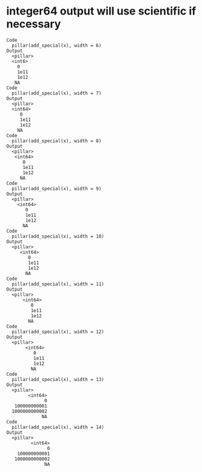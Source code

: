 # integer64 output will use scientific if necessary

    Code
      pillar(add_special(x), width = 6)
    Output
      <pillar>
      <int6>
        0   
        1e11
        1e12
       NA   
    Code
      pillar(add_special(x), width = 7)
    Output
      <pillar>
      <int64>
         0   
         1e11
         1e12
        NA   
    Code
      pillar(add_special(x), width = 8)
    Output
      <pillar>
       <int64>
          0   
          1e11
          1e12
         NA   
    Code
      pillar(add_special(x), width = 9)
    Output
      <pillar>
        <int64>
           0   
           1e11
           1e12
          NA   
    Code
      pillar(add_special(x), width = 10)
    Output
      <pillar>
         <int64>
            0   
            1e11
            1e12
           NA   
    Code
      pillar(add_special(x), width = 11)
    Output
      <pillar>
          <int64>
             0   
             1e11
             1e12
            NA   
    Code
      pillar(add_special(x), width = 12)
    Output
      <pillar>
           <int64>
              0   
              1e11
              1e12
             NA   
    Code
      pillar(add_special(x), width = 13)
    Output
      <pillar>
            <int64>
                  0
       100000000001
      1000000000002
                 NA
    Code
      pillar(add_special(x), width = 14)
    Output
      <pillar>
             <int64>
                   0
        100000000001
       1000000000002
                  NA


